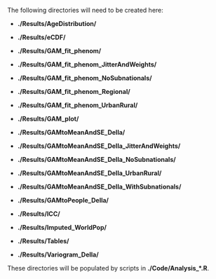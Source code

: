 The following directories will need to be created here:

* **./Results/AgeDistribution/**

* **./Results/eCDF/**

* **./Results/GAM_fit_phenom/**

* **./Results/GAM_fit_phenom_JitterAndWeights/**

* **./Results/GAM_fit_phenom_NoSubnationals/**

* **./Results/GAM_fit_phenom_Regional/**

* **./Results/GAM_fit_phenom_UrbanRural/**

* **./Results/GAM_plot/**

* **./Results/GAMtoMeanAndSE_Della/**

* **./Results/GAMtoMeanAndSE_Della_JitterAndWeights/**

* **./Results/GAMtoMeanAndSE_Della_NoSubnationals/**

* **./Results/GAMtoMeanAndSE_Della_UrbanRural/**

* **./Results/GAMtoMeanAndSE_Della_WithSubnationals/**

* **./Results/GAMtoPeople_Della/**

* **./Results/ICC/**

* **./Results/Imputed_WorldPop/**

* **./Results/Tables/**

* **./Results/Variogram_Della/**

These directories will be populated by scripts in **./Code/Analysis_*.R**.
